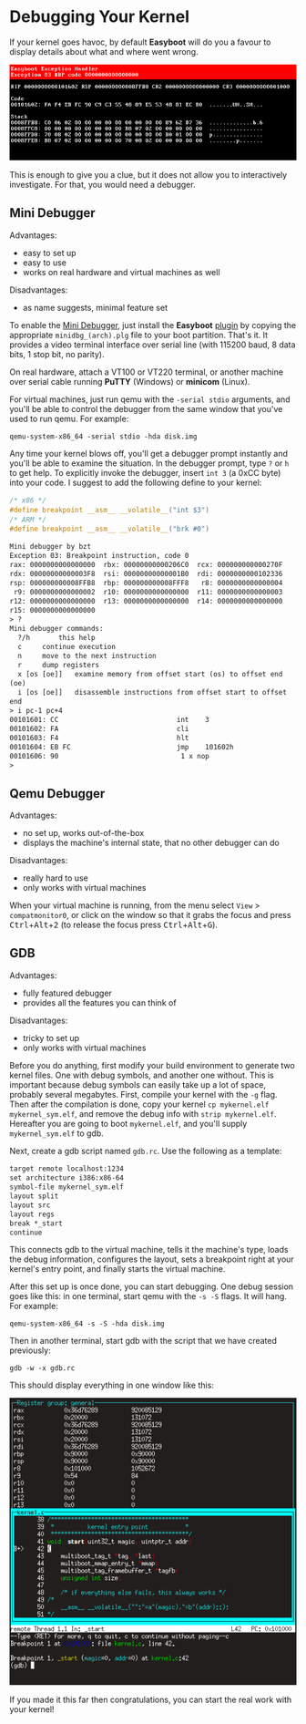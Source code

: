 Debugging Your Kernel
=====================

If your kernel goes havoc, by default **Easyboot** will do you a favour to display details about what and where went wrong.

![](../exc.png)

This is enough to give you a clue, but it does not allow you to interactively investigate. For that, you would need a debugger.

Mini Debugger
-------------

Advantages:

- easy to set up
- easy to use
- works on real hardware and virtual machines as well

Disadvantages:

- as name suggests, minimal feature set

To enable the [Mini Debugger](https://gitlab.com/bztsrc/minidbg), just install the **Easyboot** [plugin](plugins.md) by copying the
appropriate `minidbg_(arch).plg` file to your boot partition. That's it. It provides a video terminal interface over serial line
(with 115200 baud, 8 data bits, 1 stop bit, no parity).

On real hardware, attach a VT100 or VT220 terminal, or another machine over serial cable running **PuTTY** (Windows) or **minicom**
(Linux).

For virtual machines, just run qemu with the `-serial stdio` arguments, and you'll be able to control the debugger from the same
window that you've used to run qemu. For example:

```
qemu-system-x86_64 -serial stdio -hda disk.img
```

Any time your kernel blows off, you'll get a debugger prompt instantly and you'll be able to examine the situation. In the debugger
prompt, type `?` or `h` to get help. To explicitly invoke the debugger, insert `int 3` (a 0xCC byte) into your code. I suggest to
add the following define to your kernel:

```c
/* x86 */
#define breakpoint __asm__ __volatile__("int $3")
/* ARM */
#define breakpoint __asm__ __volatile__("brk #0")
```

```
Mini debugger by bzt
Exception 03: Breakpoint instruction, code 0
rax: 0000000000000000  rbx: 00000000000206C0  rcx: 000000000000270F
rdx: 00000000000003F8  rsi: 00000000000001B0  rdi: 0000000000102336
rsp: 000000000008FFB8  rbp: 000000000008FFF8   r8: 0000000000000004
 r9: 0000000000000002  r10: 0000000000000000  r11: 0000000000000003
r12: 0000000000000000  r13: 0000000000000000  r14: 0000000000000000
r15: 0000000000000000
> ?
Mini debugger commands:
  ?/h		this help
  c		continue execution
  n		move to the next instruction
  r		dump registers
  x [os [oe]]	examine memory from offset start (os) to offset end (oe)
  i [os [oe]]	disassemble instructions from offset start to offset end
> i pc-1 pc+4
00101601: CC                             int	3
00101602: FA                             cli
00101603: F4                             hlt
00101604: EB FC                          jmp	101602h
00101606: 90                              1 x nop
>
```

Qemu Debugger
-------------

Advantages:

- no set up, works out-of-the-box
- displays the machine's internal state, that no other debugger can do

Disadvantages:

- really hard to use
- only works with virtual machines

When your virtual machine is running, from the menu select `View` > `compatmonitor0`, or click on the window so that it grabs the
focus and press <kbd>Ctrl</kbd>+<kbd>Alt</kbd>+<kbd>2</kbd> (to release the focus press <kbd>Ctrl</kbd>+<kbd>Alt</kbd>+<kbd>G</kbd>).

GDB
---

Advantages:

- fully featured debugger
- provides all the features you can think of

Disadvantages:

- tricky to set up
- only works with virtual machines

Before you do anything, first modify your build environment to generate two kernel files. One with debug symbols, and another one
without. This is important because debug symbols can easily take up a lot of space, probably several megabytes. First, compile your
kernel with the `-g` flag. Then after the compilation is done, copy your kernel `cp mykernel.elf mykernel_sym.elf`, and remove the
debug info with `strip mykernel.elf`. Hereafter you are going to boot `mykernel.elf`, and you'll supply `mykernel_sym.elf` to gdb.

Next, create a gdb script named `gdb.rc`. Use the following as a template:

```
target remote localhost:1234
set architecture i386:x86-64
symbol-file mykernel_sym.elf
layout split
layout src
layout regs
break *_start
continue
```

This connects gdb to the virtual machine, tells it the machine's type, loads the debug information, configures the layout, sets a
breakpoint right at your kernel's entry point, and finally starts the virtual machine.

After this set up is once done, you can start debugging. One debug session goes like this: in one terminal, start qemu with the
`-s -S` flags. It will hang. For example:

```
qemu-system-x86_64 -s -S -hda disk.img
```

Then in another terminal, start gdb with the script that we have created previously:

```
gdb -w -x gdb.rc
```

This should display everything in one window like this:

![](../gdb.png)

If you made it this far then congratulations, you can start the real work with your kernel!
